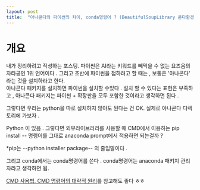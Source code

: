```yaml
---
layout: post
title:  "아나콘다와 파이썬의 차이, conda명령어 ? (BeautifulSoupLibrary 콘다환경에서 설치해보기)"
---
```



# 개요
내가 정리하려고 작성하는 포스팅. 
파이썬은 AI라는 키워드를 빼먹을 수 없는 요즈음의 자타공인 1위 언어이다 . 
그리고 초반에 파이썬을 접하려고 할 때는 , 보통은 '아나콘다' 라는 것을 설치하라고 한다.  
아나콘다 패키지를 설치하면 파이썬을 설치할 수있다 . 설치 할 수 있다는 표현은 부족하고 , 
아나콘다 패키지는 파이썬 + 확장판을 모두 포함한 것이라고 생각하면 된다 . 

그렇다면 우리는 python을 따로 설치하지 않아도 된다는 건 OK. 
실제로 아나콘다 디렉토리에 가보자 . 

Python 이 있음 . 
그렇다면 외부라이브러리를 사용할 때 CMD에서 이용하는 pip install -- 명령어를 그대로 
anaconda prompt에서 적용하면 되는걸까 ? 

*pip는 --python installer package-- 의 줄임말이다 . 

그리고 conda에서는 conda명령어를 쓴다 . 
conda명령어는 anaconda 패키지 관리자라고 생각하면 됨. 



 [CMD 사용법. CMD 명령어의 대략적 원리](https://gpdbs9409.github.io/third/)를 참고해도 좋다 ㅎㅎ

